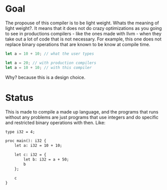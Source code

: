 # Goal
The propouse of this compiler is to be light weight. Whats the meaning of light
weight?. It means that it does not do crazy optimizations as you going to see
in productions compilers - like the ones made with llvm - when they take out a
lot of code that is not necessary. For example, this one does not replace
binary operations that are known to be know at compile time.

```rust
let a = 10 + 10; // what the user types

let a = 20; // with production compilers
let a = 10 + 10; // with this compiler
```

Why? because this is a design choice.

# Status
This is made to compile a made up language, and the programs that runs without any
problems are just programs that use integers and do specific and restricted
binary operations with then. Like:

```txt
type i32 = 4;

proc main(): i32 {
    let a: i32 = 10 + 10;

    let c: i32 = {
        let b: i32 = a + 50;
        b
    };

    c
}
```
